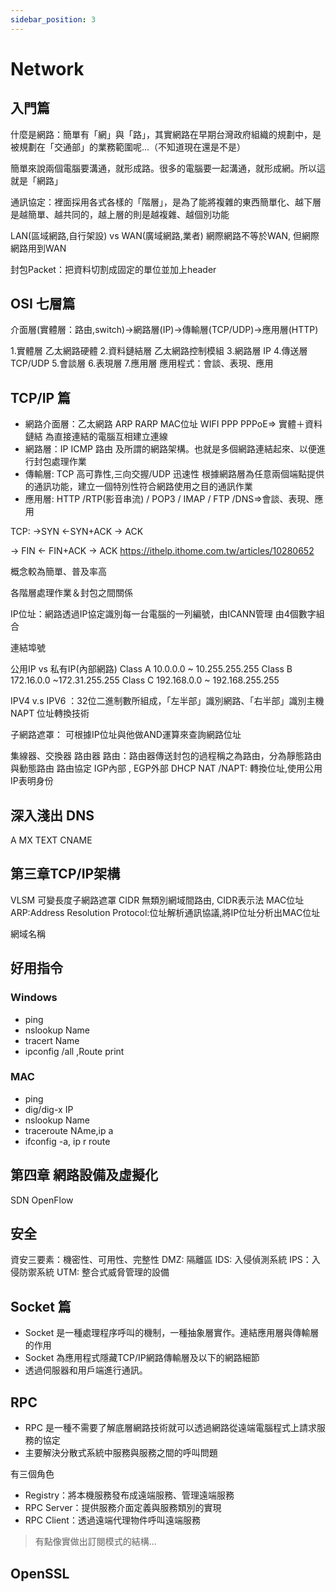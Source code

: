 ```yaml
---
sidebar_position: 3
---
```

# Network
## 入門篇
什麼是網路：簡單有「網」與「路」，其實網路在早期台灣政府組織的規劃中，是被規劃在「交通部」的業務範圍呢...（不知道現在還是不是）

簡單來說兩個電腦要溝通，就形成路。很多的電腦要一起溝通，就形成網。所以這就是「網路」

通訊協定：裡面採用各式各樣的「階層」，是為了能將複雜的東西簡單化、越下層是越簡單、越共同的，越上層的則是越複雜、越個別功能

LAN(區域網路,自行架設) vs WAN(廣域網路,業者)
網際網路不等於WAN, 但網際網路用到WAN

封包Packet：把資料切割成固定的單位並加上header
## OSI 七層篇
介面層(實體層：路由,switch)->網路層(IP)->傳輸層(TCP/UDP)->應用層(HTTP)

1.實體層 乙太網路硬體
2.資料鏈結層 乙太網路控制模組
3.網路層 IP
4.傳送層 TCP/UDP
5.會談層
6.表現層
7.應用層
應用程式：會談、表現、應用

## TCP/IP 篇
- 網路介面層：乙太網路 ARP RARP MAC位址 WIFI PPP PPPoE=> 實體＋資料鏈結
為直接連結的電腦互相建立連線
- 網路層：IP ICMP 路由
及所謂的網路架構。也就是多個網路連結起來、以便進行封包處理作業
- 傳輸層: TCP 高可靠性,三向交握/UDP 迅速性
根據網路層為任意兩個端點提供的通訊功能，建立一個特別性符合網路使用之目的通訊作業
- 應用層: HTTP /RTP(影音串流) / POP3 / IMAP / FTP /DNS=>會談、表現、應用


TCP: 
->SYN
<-SYN+ACK
-> ACK

-> FIN
<- FIN+ACK
-> ACK
https://ithelp.ithome.com.tw/articles/10280652

概念較為簡單、普及率高

各階層處理作業＆封包之間關係

IP位址：網路透過IP協定識別每一台電腦的一列編號，由ICANN管理
由4個數字組合

連結埠號

公用IP vs 私有IP(內部網路)
    Class A 10.0.0.0 ~ 10.255.255.255
    Class B 172.16.0.0 ~172.31.255.255
    Class C 192.168.0.0 ~ 192.168.255.255

IPV4 v.s IPV6 ：32位二進制數所組成，「左半部」識別網路、「右半部」識別主機
NAPT 位址轉換技術

子網路遮罩： 可根據IP位址與他做AND運算來查詢網路位址

集線器、交換器
路由器
路由：路由器傳送封包的過程稱之為路由，分為靜態路由與動態路由
路由協定 IGP內部 , EGP外部
DHCP
NAT /NAPT: 轉換位址,使用公用IP表明身份

## 深入淺出 DNS
A
MX
TEXT
CNAME

## 第三章TCP/IP架構
VLSM 可變長度子網路遮罩
CIDR 無類別網域間路由, CIDR表示法
MAC位址
ARP:Address Resolution Protocol:位址解析通訊協議,將IP位址分析出MAC位址

網域名稱

## 好用指令
### Windows
- ping
- nslookup Name
- tracert Name
- ipconfig /all ,Route print

### MAC
- ping 
- dig/dig-x IP
- nslookup Name
- traceroute NAme,ip a
- ifconfig -a, ip r route

## 第四章 網路設備及虛擬化
SDN
OpenFlow

## 安全
資安三要素：機密性、可用性、完整性
DMZ: 隔離區
IDS: 入侵偵測系統
IPS：入侵防禦系統
UTM: 整合式威脅管理的設備



## Socket 篇
- Socket 是一種處理程序呼叫的機制，一種抽象層實作。連結應用層與傳輸層的作用
- Socket 為應用程式隱藏TCP/IP網路傳輸層及以下的網路細節
- 透過伺服器和用戶端進行通訊。

## RPC
- RPC 是一種不需要了解底層網路技術就可以透過網路從遠端電腦程式上請求服務的協定
- 主要解決分散式系統中服務與服務之間的呼叫問題

有三個角色
- Registry：將本機服務發布成遠端服務、管理遠端服務
- RPC Server：提供服務介面定義與服務類別的實現
- RPC Client：透過遠端代理物件呼叫遠端服務
> 有點像實做出訂閱模式的結構...


## OpenSSL
